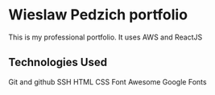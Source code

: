 # Wieslaw Pedzich portfolio
This is my professional portfolio. It uses AWS and ReactJS


## Technologies Used

Git and github
SSH
HTML
CSS
Font Awesome
Google Fonts

